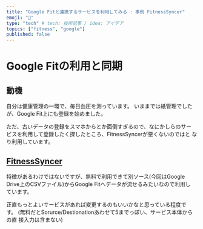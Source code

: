 ```yaml
---
title: "Google Fitと連携するサービスを利用してみる : 事例 FitnessSyncer"
emoji: "💬"
type: "tech" # tech: 技術記事 / idea: アイデア
topics: ["fitness", "google"]
published: false
---
```

# Google Fitの利用と同期

## 動機

自分は健康管理の一環で、毎日血圧を測っています。
いままでは紙管理でしたが、Google Fit上にも登録を始めました。

ただ、古いデータの登録をスマホからとか面倒すぎるので、なにかしらのサー
ビスを利用して登録したく探したところ、FitnessSyncerが悪くないのではと
なり利用しています。

## [FitnessSyncer](https://www.fitnesssyncer.com/)

特徴があるわけではないですが、無料で利用できて別ソース(今回はGoogle
Drive上のCSVファイル)からGoogle Fitへデータが流せるみたいなので利用し
ています。

正直もっとよいサービスがあれば変更するのもいいかなと思っている程度で
す。
(無料だとSorurce/Destionationあわせて5までっぽい、サービス本体からの直
接入力は含まない)
